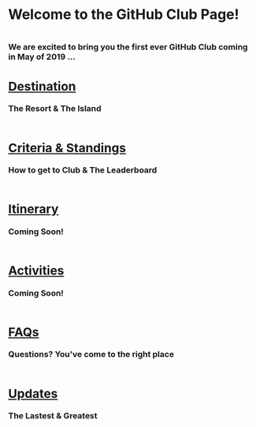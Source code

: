 <h1>Welcome to the GitHub Club Page!<h1> <h3>We are excited to bring you the first ever GitHub Club coming in May of 2019 ...<h3>

<table>
  <tr>
      <h2><b><a href="https://jeningolia.github.io/github-pages-with-jekyll/destination/README.html">Destination</a></b><br/>
      </h2>The Resort & The Island<br/>
    <br>
      <h2><b><a href="https://jeningolia.github.io/github-pages-with-jekyll/criteria-and-standings/README.html">Criteria & Standings</a></b><br/>
      </h2>How to get to Club & The Leaderboard<br/> 
     <br>
      <h2><b><a href="https://jeningolia.github.io/github-pages-with-jekyll/itinerary/README.html">Itinerary</a></b><br/>
      </h2>Coming Soon!<br/>
     <br>
      <h2><b><a href="https://jeningolia.github.io/github-pages-with-jekyll/activities/README.html">Activities</a></b><br/>
      </h2>Coming Soon!<br/>
     <br>
      <h2><b><a href="https://jeningolia.github.io/github-pages-with-jekyll/FAQs/README.html">FAQs</a></b><br/>
      </h2>Questions? You've come to the right place<br/>
     <br>
      <h2><b><a href="https://jeningolia.github.io/github-pages-with-jekyll/updates/README.html">Updates</a></b><br/>
      </h2>The Lastest & Greatest<br/>
     <br>

</tr>
</table>

